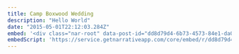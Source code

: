```yaml
---
title: Camp Boxwood Wedding
description: "Hello World"
date: "2015-05-01T22:12:03.284Z"
embed: '<div class="nar-root" data-post-id="dd8d79d4-6b73-4573-84e1-da0b940b865e" style="p {text-align:center;opacity: 0.0;animation: nara 0s ease-in 2s forwards;}@keyframes nara {to {opacity: 1.0;}}" ><img style="width:100%;" src="https://content1.getnarrativeapp.com/static/dd8d79d4-6b73-4573-84e1-da0b940b865e/featured.jpg"><noscript><p>Your Narrative blog will appear here, click preview to see it live.<br>For any issues click <a href="https://help.narrative.so/i/j">here</a></p></noscript>'
embedScript: 'https://service.getnarrativeapp.com/core/embed/r/dd8d79d4-6b73-4573-84e1-da0b940b865e.js'
---
```

